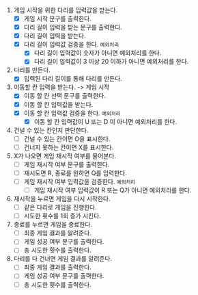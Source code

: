 1. 게임 시작을 위한 다리를 입력값을 받는다.
   - [x] 게임 시작 문구를 출력한다.
   - [x] 다리 길이 입력을 받는 문구를 출력한다.
   - [x] 다리 길이 입력을 받는다.
   - [x] 다리 길이 입력값 검증을 한다. `예외처리`
     - [x] 다리 길이 입력값이 숫자가 아니면 예외처리를 한다.
     - [x] 다리 길이 입력값이 3 이상 20 이하가 아니면 예외처리를 한다.
2. 다리를 만든다.
   - [x] 입력된 다리 길이를 통해 다리를 만든다.
3. 이동할 칸 입력을 받는다. -> 게임 시작
   - [x] 이동 할 칸 선택 문구를 출력한다.
   - [x] 이동 할 칸 입력값을 받는다.
   - [x] 이동 할 칸 입력값 검증을 한다. `예외처리`
     - [x] 이동 할 칸 입력값이 U 또는 D 이 아니면 예외처리를 한다.
4. 건널 수 있는 칸인지 판단한다.
   - [ ] 건널 수 있는 칸이면 O을 표시한다.
   - [ ] 건너지 못하는 칸이면 X를 표시한다.
5. X가 나오면 게임 재시작 여부를 물어본다.
   - [ ] 게임 재시작 여부 문구를 출력한다.
   - [ ] 재시도면 R, 종료를 원하면 Q를 입력한다.
   - [ ] 게임 재시작 여부 입력값을 검증한다. `예외처리`
     - [ ] 게임 재시작 여부 입력값이 R 또는 Q가 아니면 예외처리를 한다.
6. 재시작을 누르면 게임을 다시 시작한다.
   - [ ] 같은 다리로 게임을 진행한다.
   - [ ] 시도한 횟수를 1회 증가 시킨다.
7. 종료를 누르면 게임을 종료한다.
   - [ ] 최종 게임 결과를 알려준다.
   - [ ] 게임 성공 여부 문구를 출력한다.
   - [ ] 총 시도한 횟수를 출력한다.
8. 다리를 다 건너면 게임 결과를 알려준다.
   - [ ] 최종 게임 결과를 출력한다.
   - [ ] 게임 성공 여부 문구를 출력한다.
   - [ ] 총 시도한 횟수를 출력한다.
